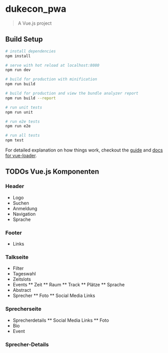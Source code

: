 # dukecon_pwa

> A Vue.js project

## Build Setup

``` bash
# install dependencies
npm install

# serve with hot reload at localhost:8080
npm run dev

# build for production with minification
npm run build

# build for production and view the bundle analyzer report
npm run build --report

# run unit tests
npm run unit

# run e2e tests
npm run e2e

# run all tests
npm test
```

For detailed explanation on how things work, checkout the [guide](http://vuejs-templates.github.io/webpack/) and [docs for vue-loader](http://vuejs.github.io/vue-loader).

## TODOs Vue.js Komponenten

### Header

* Logo
* Suchen
* Anmeldung
* Navigation
* Sprache

### Footer
* Links

### Talkseite

* Filter
* Tageswahl
* Zeitslots
* Events
** Zeit
** Raum
** Track
** Plätze
** Sprache
* Abstract
* Sprecher
** Foto
** Social Media Links

### Sprecherseite
* Sprecherdetails
** Social Media Links
** Foto
* Bio
* Event

### Sprecher-Details

